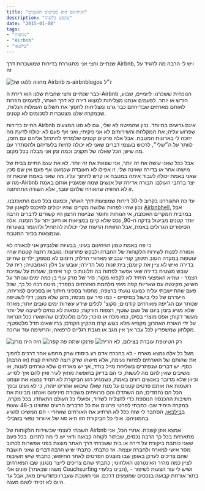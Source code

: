 ```yaml
---
title: "הגיהינום הוא בפרטים הקטנים"
description: "טקסט כלשהו"
date: "2015-01-08"
tags:
- "נסיעות"
- "Airbnb"
- "בילבאו"
---
```


שנתיים וחצי אני מתגוררת בדירות שמושכרות דרך Airbnb, ויש לי הרבה מה להגיד על זה

![מחווה ללוגו של Airbnb מ-airbnblogos ז״ל](https://air-freelance.com/photos/airbnb-can-be-like-hell4.jpg)

כבר שנתיים וחצי שהבית שלנו הוא דירת ה-Airbnb הנוכחית ששכרנו: ליומיים, שבוע, חודש או יותר. לפעמים אנחנו מצליחות למצוא דירה לא דרך האתר, לפעמים חוזרות לאותם מארחים שבדירתם כבר גרנו ומצליחות לחסוך את תשלום העמלות הנלוות, שבמקרה שלנו מצטברות לסכומים לא קטנים.

החיים בדירות Airbnb אינם גרועים במיוחד. נכון שהמיטה לא שלי, וגם לא סט המצעים שפרוש עליה; את המקלחת והשירותים לא אני ניקיתי; ואני אף פעם לא יכולה לדעת מה יחכה לי בארונות המטבח. אבל אלה פרטים קטנים שלמדתי להתרגל אליהם עם הזמן, לוותר על ה״שלי״, לרכוש בעצמי דברים שאני לא יכולה לחיות בלעדיהם ולהסתדר עם מה שיש; הכל שאלה של תקציב וכמה זמן אני מבלה בכל מקום.

אבל ככל שאני עושה את זה יותר, אני שונאת את זה יותר. לא את עצם החיים בבית של מישהו אחר או בדירה שאינה שלי. זו אפילו לא העובדה שכמעט אף פעם אין שם סכין שאני באמת יכולה לעבוד איתה במטבח או קרש לחתוך עליו. מה שאני באמת שונאת זה מה ש-Airbnb יצר ברחבי העולם: חבורה אדירה של אנשים שמה שמעניין אותם באמת זו לא החוויה שהאורח שלהם עובר, אלא השורה התחתונה.

עד כה התגוררנו בקרוב ל-30 דירות שמוצעות דרך האתר, וכמעט בכל פעם התאכזבנו. נכון שהיו לפחות שלושה מקרים שהיו יכולים להיכנס לקאנון של [Airbnbhell](https://www.airbnbhell.com), אבל במרבית המקרים האכזבה, אי הנוחות וחוסר שביעות הרצון היו קשורים לדברים הרבה יותר קטנים מביטול בדקה ה-90, נכס שלא קיים במציאות או חיוב יתר על הזמנה. אלה הסיפורים הגדולים באמת, אבל החוויות הרעות שלי יכולות להתחיל ולהיגמר בשערות שנמצאות בכיור המטבח.

כי פה באמת טמון הגיהינום בעיני, בבעיות שלגביהן אני לכאורה לא אמורה לפנות לשירות הלקוחות של החברה ולבקש פתרונות: מגבות רחצה קטנות שהיו עוטפות במקרה הטוב תינוק; קורי עכביש מאחורי הדלת; חימום לא מספק; ילדים שחיים בדירה ואיש לא ציין את קיומם; בית זונות מול הדירה; עובש על וילון האמבטיה; ריח של עובש משטיח בדירה שאי אפשר לפתוח בה חלונות כי קור אימים; שערות על שמיכת הצמר - שהיא האמצעי היחיד לא לקפוא מקור; סיר של מרק עוף בן כמה ימים שנותר על השיש; מקינטה עם שאריות קפה מימי מלחמת האזרחים בספרד; מיטה רכה כל כך, שכל פעם שהתיישבתי עליה כמעט נגעתי ברצפה; מחסור בסכיני חיתוך או בסכינים למריחה; היעדרם של כלי בישול בסיסיים - כמו סיר עם מכסה; מזגן שלא מצנן; דלי לשטיפה שנותר עם הג׳יפה מאורחים קודמים; סקוצ׳ לכלים שידע עשרות ימים טובים יותר; מארח שלא מגיע בזמן ביום של גשם שוטף; רצפות חורקות; כסאות לא נוחים לישיבה של יותר מעשר דקות; אפס מוצרי בסיס, כמו מלח או סוכר; כלים מלוכלכים שהושארו ככל הנראה על ידי האורח האחרון; מקפיא מלא בגוש קרח מהקיץ הקודם; ברז שאינו חדל מלטפטף; מקלחון שמשפריץ לכל עבר אך אין מגב או מגבת רגליים לרפואה; והרשימה עוד ארוכה.

<section class="infinity">

![היה היה מרק](https://air-freelance.com/photos/airbnb-can-be-like-hell2.jpg)
![פרנקו שתה פה קפה](https://air-freelance.com/photos/airbnb-can-be-like-hell1.jpg)
![רק הטינופת עוברת בצילום, לא הריח](https://air-freelance.com/photos/airbnb-can-be-like-hell3.jpg)</section>

מעל כל אלה נמצא מארח - לא בהכרח אדם רע ביסודו שרק מחפש אחר דרכים להפוך את שהותם של האורחים לפחות נעימה, אלא מישהו שרק רוצה להרוויח קצת (או הרבה) כסף. יש דברים שנפתרים בשליחת מייל בודד, אך יש מארחים שלא טורחים לענות, או משיבים שאין להם מה לעשות, כי הם בדיוק בחופשה מחוץ לעיר ואין להם איך לסייע. וכיוון שלא מדובר באנשים רעים באמת, כשמגיע רגע הביקורת לא תמיד נמצא את עצמנו רושמות את אותם פרטים קטנים על מנת שאלו שיבואו אחרינו יזהרו, כי לא נעים ובסך הכל הם נחמדים; הם השתדלו והם מרוויחים משכורת מינימום ואנחנו מבינות את חשיבות ההכנסה הנוספת כדי להצליח לשרוד, ופועלי כל העולם התאחדו. בכל מקרה, במקרה היחיד שבו כתבתי לפרטי פרטים את כל הדברים הרעים שחווינו ב-48 שעות ב[בילבאו](https://www.airbnb.com/rooms/592243), הסתבר לי שזה כלל לא הרתיע את האורחים שאחרי - הם המשיכו להגיע בהמוניהם. אולי כל הביקורת הזו היא סוג של איוורור נפשי בשבילי.

חשבתי לעצמי שבשירות הלקוחות של Airbnb אמצא אוזן קשבת. אחרי הכל, אני מתארחת בכל כך הרבה נכסים, שבתור לקוחה קבועה ודאי יש לי מה לתרום. בכל פעם שאני כותבת ביקורת על דירה או בית ששכרתי דרך האתר מוצגת בפני אפשרות לכתוב מסר אישי למארח ולחברה עצמה. אז כתבתי. כתבתי שיש הרבה דברים שאני חושבת שהם צריכים לעדכן באופן שבו מוצגים הפרטים לאחר החיפוש; כתבתי שיש חשיבות לציין כמה מהיר האינטרנט האלחוטי; כתבתי שהם צריכים לייצר מנגנון שבו המארחים פונים אלי (משהו שבאתר Couchsurfing הבינו בלעדי), ושיש לי עוד הצעות לשיפור - בתור אורחת קבועה בנכסים שמוצעים דרכם. אני חושבת שעברו כחודשיים מאז, אבל עד היום לא זכיתי לשום מענה.
